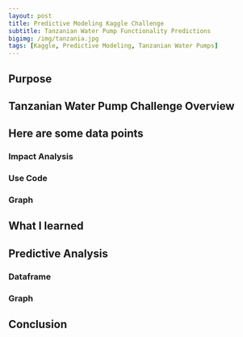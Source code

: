 ```yaml
---
layout: post
title: Predictive Modeling Kaggle Challenge
subtitle: Tanzanian Water Pump Functionality Predictions
bigimg: /img/tanzania.jpg
tags: [Kaggle, Predictive Modeling, Tanzanian Water Pumps]
---
```


## Purpose

## Tanzanian Water Pump Challenge Overview

## Here are some data points

### Impact Analysis

### Use Code

### Graph

## What I learned

## Predictive Analysis

### Dataframe

### Graph

## Conclusion
